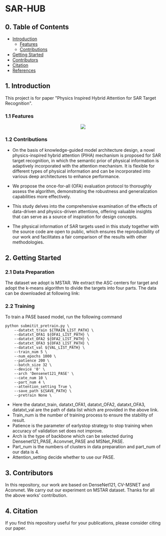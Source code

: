 # SAR-HUB

## 0. Table of Contents

* [Introduction](#1-introduction)
    * [Features](#11-features) 
    * [Contributions](#12-contributions) 
* [Getting Started](#2-getting-started)
* [Contributors](#3-contributors)
* [Citation](#4-citation)
* [References](#5-References)

## 1. Introduction

This project is for paper "Physics Inspired Hybrid Attention for SAR Target Recognition".

### 1.1 Features

<div align=center>
<img src="https://github.com/XAI4SAR/PIHA/blob/main/img/network.png">
</div>

### 1.2 Contributions
-   On the basis of knowledge-guided model architecture design, a novel physics-inspired hybrid attention (PIHA) mechanism is proposed for SAR target recognition, in which the semantic prior of physical information is adaptively incorporated with the attention mechanism. It is flexible for different types of physical information and can be incorporated into various deep architectures to enhance performance.
    
-   We propose the once-for-all (OFA) evaluation protocol to thoroughly assess the algorithm, demonstrating the robustness and generalization capabilities more effectively.

-   This study delves into the comprehensive examination of the effects of data-driven and physics-driven attentions, offering valuable insights that can serve as a source of inspiration for design concepts.

-   The physical information of SAR targets used in this study together with the source code are open to public, which ensures the reproducibility of our work and facilitates a fair comparison of the results with other methodologies.
## 2. Getting Started
### 2.1 Data Preparation
The dataset we adopt is MSTAR. We extract the ASC centers for target and adopt the k-means algorithm to divide the targets into four parts. The data can be downloaded at following link:

### 2.2 Training
To train a PASE based model, run the following command
```
python submitit_pretrain.py \
    --datatxt_train ${TRAIN_LIST_PATH} \
    --datatxt_OFA1 ${OFA1_LIST_PATH} \
    --datatxt_OFA2 ${OFA2_LIST_PATH} \
    --datatxt_OFA3 ${OFA3_LIST_PATH} \
    --datatxt_val ${VAL_LIST_PATH} \
    --train_num 5 \
    --num_epochs 1000 \
    --patience 200 \
    --batch_size 32 \
    --device '0' \
    --arch 'Densenet121_PASE' \
    --cate_num 10 \
    --part_num 4 \
    --attention_setting True \
    --save_path ${SAVE_PATH} \
    --pretrain None \
```
-   Here the datatxt_train, datatxt_OFA1, datatxt_OFA2, datatxt_OFA3, datatxt_val are the path of data list which are provided in the above link. 
-   Train_num is the number of training process to ensure the stability of result. 
-   Patience is the parameter of earlystop strategy to stop training when accuracy of validation set does not improve. 
-   Arch is the type of backbone which can be selected during Densenet121_PASE, Aconvnet_PASE and MSNet_PASE.
-   Part_num is the numbers of clusters in data preparation and part_num of our data is 4.
-   Attention_setting decide whether to use our PASE.
## 3. Contributors
In this repository, our work are based on DenseNet121, CV-MSNET and Aconvnet. We carry out our experiment on MSTAR dataset. Thanks for all the above works' contribution.


## 4. Citation

If you find this repository useful for your publications, please consider citing our paper.

